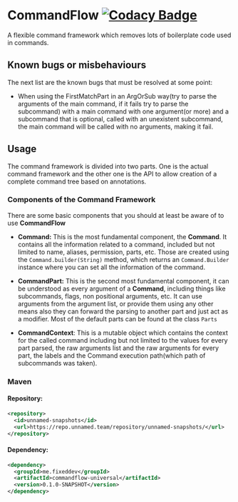 # CommandFlow [![Codacy Badge](https://app.codacy.com/project/badge/Grade/be5924e44cae41cca2d39bc074bfd881)](https://www.codacy.com?utm_source=github.com&amp;utm_medium=referral&amp;utm_content=FixedDev/CommandFlow&amp;utm_campaign=Badge_Grade)
A flexible command framework which removes lots of boilerplate code used in commands.

## Known bugs or misbehaviours
The next list are the known bugs that must be resolved at some point:
- When using the FirstMatchPart in an ArgOrSub way(try to parse the arguments of the main command, if it fails try to parse the subcommand) with a main command with one  argument(or more) and a subcommand that is optional, called with an unexistent subcommand, the main command will be called with no arguments, making it fail.

## Usage
The command framework is divided into two parts. One is the actual command framework and the other one is the API to allow creation of a complete command tree based on annotations.
### Components of the Command Framework

There are some basic components that you should at least be aware of to use **CommandFlow**
- **Command:** This is the most fundamental component, the **Command**. It contains all the information related to a command, included but not limited to name, aliases, permission, parts, etc.
Those are created using the `Command.builder(String)` method, which returns an `Command.Builder` instance where you can set all the information of the command.

- **CommandPart:** This is the second most fundamental component, it can be understood as every argument of a **Command**, including things like subcommands, flags, non positional arguments, etc. It can use arguments from the argument list, or provide them using any other means also they can forward the parsing to another part and just act as a modifier. Most of the default parts can be found at the class `Parts`

- **CommandContext**: This is a mutable object which contains the context for the called command including but not limited to the values for every part parsed, the raw arguments list and the raw arguments for every part, the labels and the Command execution path(which path of subcommands was taken).

### Maven
#### Repository:
```xml
<repository>
  <id>unnamed-snapshots</id>
  <url>https://repo.unnamed.team/repository/unnamed-snapshots/</url>
</repository>
```

#### Dependency:
```xml
<dependency>
  <groupId>me.fixeddev</groupId>
  <artifactId>commandflow-universal</artifactId>
  <version>0.1.0-SNAPSHOT</version>
</dependency>

